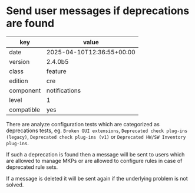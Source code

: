 [//]: # (werk v2)
# Send user messages if deprecations are found

key        | value
---------- | ---
date       | 2025-04-10T12:36:55+00:00
version    | 2.4.0b5
class      | feature
edition    | cre
component  | notifications
level      | 1
compatible | yes

There are analyze configuration tests which are categorized as deprecations tests, eg.
`Broken GUI extensions`, `Deprecated check plug-ins (legacy)`, `Deprecated check plug-ins (v1)`
or `Deprecated HW/SW Inventory plug-ins`.

If such a deprecation is found then a message will be sent to users which are allowed to manage
MKPs or are allowed to configure rules in case of deprecated rule sets.

If a message is deleted it will be sent again if the underlying problem is not solved.
